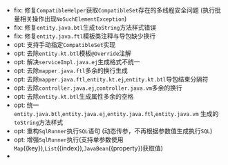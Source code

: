 - fix: 修复`CompatibleHelper`获取`CompatibleSet`存在的多线程安全问题 (执行批量相关操作出现`NoSuchElementException`)
- fix: 修复`entity.java.btl`生成`toString`方法样式错误
- fix: 修复`entity.java.ftl`模板类注释与导包缺少换行
- opt: 支持手动指定`CompatibleSet`实现
- opt: 去除`entity.kt.btl`模板`@Override`注解
- opt: 解决`serviceImpl.java.ej`生成格式不统一
- opt: 去除`mapper.java.ftl`多余的换行生成
- opt: 去除`mapper.java.ftl`,`entity.kt.ej`,`entity.kt.btl`导包结束分隔符
- opt: 去除`controller.java.ej`,`controller.java.vm`多余的换行
- opt: 去除`entity.kt.btl`生成属性多余的空格
- opt: 统一`entity.java.btl`,`entity.java.ej`,`entity.java.ftl`,`entity.java.vm` 生成的`toString`方法样式
- opt: 重构`SqlRunner`执行`SQL`语句 (动态传参，不再根据参数值生成执行`SQL`)
- opt: 增强`SqlRunner`执行(支持单参数使用`Map`({key}),`List`({index}),`JavaBean`({property})获取值)
-
